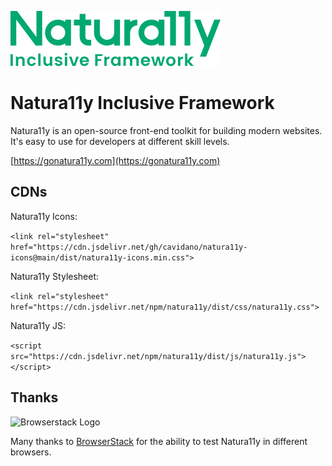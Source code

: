 ![Naturally Inclusive Framework Logo](./naturally-logo.svg)

# Natura11y Inclusive Framework

Natura11y is an open-source front-end toolkit for building modern websites. It's easy to use for developers at different skill levels.

[https://gonatura11y.com](https://gonatura11y.com)

## CDNs

Natura11y Icons:

`<link rel="stylesheet" href="https://cdn.jsdelivr.net/gh/cavidano/natura11y-icons@main/dist/natura11y-icons.min.css">`

Natura11y Stylesheet:

`<link rel="stylesheet" href="https://cdn.jsdelivr.net/npm/natura11y/dist/css/natura11y.css">`

Natura11y JS:

`<script src="https://cdn.jsdelivr.net/npm/natura11y/dist/js/natura11y.js"></script>`

## Thanks

![Browserstack Logo](https://live.browserstack.com/images/opensource/browserstack-logo.svg)

Many thanks to [BrowserStack](https://www.browserstack.com/) for the ability to test Natura11y in different browsers.